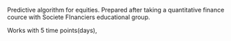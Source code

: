 Predictive algorithm for equities. Prepared after taking a quantitative finance cource with Societe FInanciers educational group.

Works with 5 time points(days), 
